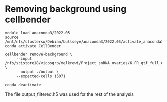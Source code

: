 # Removing background using cellbender
```
module load anaconda3/2022.05
source /mnt/nfs/clustersw/Debian/bullseye/anaconda3/2022.05/activate_anaconda3_2022.05.txt
conda activate CellBender

cellbender remove-background \
     --input  /nfs/scistore18/vicosgrp/melkrewi/Project_snRNA_ovaries/6.FR_gtf_full_data/Afran_1/outs/raw_feature_bc_matrix/ \
     --output ./output \
     --expected-cells 15071 

conda deactivate
```
The file output_filtered.h5 was used for the rest of the analysis
